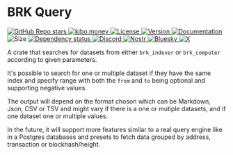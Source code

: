 # BRK Query

<p align="left">
  <a href="https://github.com/bitcoinresearchkit/brk">
    <img alt="GitHub Repo stars" src="https://img.shields.io/github/stars/bitcoinresearchkit/brk?style=social">
  </a>
  <a href="https://kibo.money">
    <img alt="kibo.money" src="https://img.shields.io/badge/showcase-kib%C5%8D.money-orange">
  </a>
  <a href="https://github.com/bitcoinresearchkit/brk/blob/main/LICENSE.md">
    <img src="https://img.shields.io/crates/l/brk" alt="License" />
  </a>
  <a href="https://crates.io/crates/brk_query">
    <img src="https://img.shields.io/crates/v/brk_query" alt="Version" />
  </a>
  <a href="https://docs.rs/brk_query">
    <img src="https://img.shields.io/docsrs/brk_query" alt="Documentation" />
  </a>
  <img src="https://img.shields.io/crates/size/brk_query" alt="Size" />
  <a href="https://deps.rs/crate/brk_query">
    <img src="https://deps.rs/crate/brk_query/latest/status.svg" alt="Dependency status">
  </a>
  <a href="https://discord.gg/HaR3wpH3nr">
    <img src="https://img.shields.io/discord/1350431684562124850?label=discord" alt="Discord" />
  </a>
  <a href="https://primal.net/p/nprofile1qqsfw5dacngjlahye34krvgz7u0yghhjgk7gxzl5ptm9v6n2y3sn03sqxu2e6">
    <img src="https://img.shields.io/badge/nostr-purple?link=https%3A%2F%2Fprimal.net%2Fp%2Fnprofile1qqsfw5dacngjlahye34krvgz7u0yghhjgk7gxzl5ptm9v6n2y3sn03sqxu2e6" alt="Nostr" />
  </a>
  <a href="https://bsky.app/profile/bitcoinresearchkit.org">
    <img src="https://img.shields.io/badge/bluesky-blue?link=https%3A%2F%2Fbsky.app%2Fprofile%2Fbitcoinresearchkit.org" alt="Bluesky" />
  </a>
  <a href="https://x.com/brkdotorg">
    <img src="https://img.shields.io/badge/x.com-black" alt="X" />
  </a>
</p>

A crate that searches for datasets from either `brk_indexer` or `brk_computer` according to given parameters.

It's possible to search for one or multiple dataset if they have the same index and specify range with both the `from` and `to` being optional and supporting negative values.

The output will depend on the format choson which can be Markdown, Json, CSV or TSV and might vary if there is a one or mutiple datasets, and if one dataset one or multiple values.

In the future, it will support more features similar to a real query engine like in a Postgres databases and presets to fetch data grouped by address, transaction or blockhash/height.
